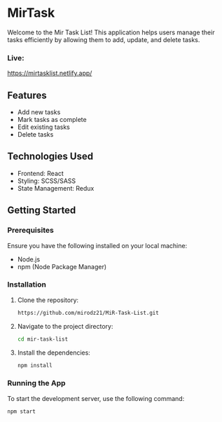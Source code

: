 

# MirTask

Welcome to the Mir Task List! This application helps users manage their tasks efficiently by allowing them to add, update, and delete tasks.

### Live:
  https://mirtasklist.netlify.app/

## Features

- Add new tasks
- Mark tasks as complete
- Edit existing tasks
- Delete tasks

## Technologies Used

- Frontend: React
- Styling: SCSS/SASS
- State Management: Redux


## Getting Started

### Prerequisites

Ensure you have the following installed on your local machine:

- Node.js
- npm (Node Package Manager)

### Installation

1. Clone the repository:
   ```bash
   https://github.com/mirodz21/MiR-Task-List.git

2. Navigate to the project directory:
   ```bash
   cd mir-task-list
   
3. Install the dependencies:
   ```bash
   npm install
   
### Running the App

  To start the development server, use the following command:
   ```bash
   npm start

   
